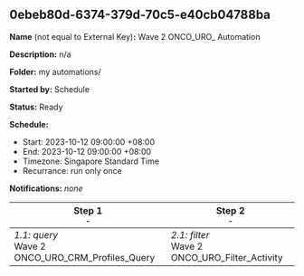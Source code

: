 ## 0ebeb80d-6374-379d-70c5-e40cb04788ba

**Name** (not equal to External Key)**:** Wave 2 ONCO_URO_
Automation

**Description:** n/a

**Folder:** my automations/

**Started by:** Schedule

**Status:** Ready

**Schedule:**

* Start: 2023-10-12 09:00:00 +08:00
* End: 2023-10-12 09:00:00 +08:00
* Timezone: Singapore Standard Time
* Recurrance: run only once

**Notifications:** _none_


| Step 1<br>_<small>-</small>_ | Step 2<br>_<small>-</small>_ |
| --- | --- |
| _1.1: query_<br>Wave 2 ONCO_URO_CRM_Profiles_Query | _2.1: filter_<br>Wave 2 ONCO_URO_Filter_Activity |
